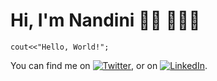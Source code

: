 # Hi, I'm Nandini 🙋🏻‍ 👩🏻‍💻

```
cout<<"Hello, World!";
```
You can find me on [![Twitter][1.2]][1], or on [![LinkedIn][2.2]][2].


[1.2]: http://i.imgur.com/wWzX9uB.png (Twitter)
[2.2]: https://raw.githubusercontent.com/MartinHeinz/MartinHeinz/master/linkedin-3-16.png (LinkedIn)


[1]: https://twitter.com/_nandinisood_
[2]: https://www.linkedin.com/in/nandinisood/
